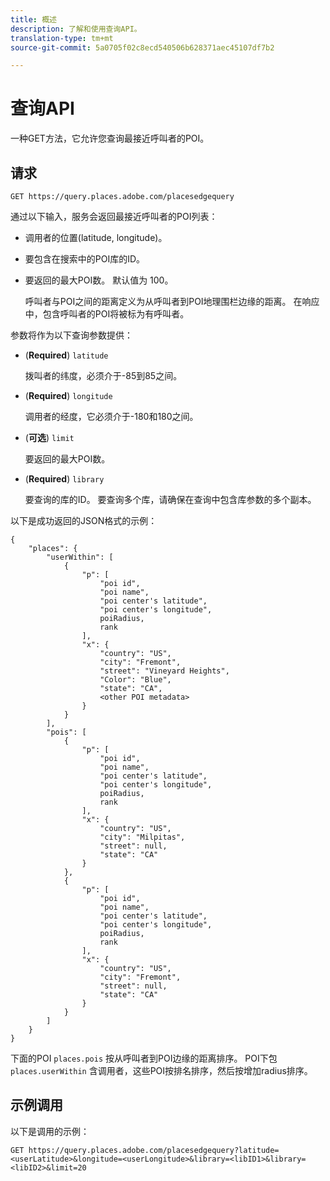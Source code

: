 ```yaml
---
title: 概述
description: 了解和使用查询API。
translation-type: tm+mt
source-git-commit: 5a0705f02c8ecd540506b628371aec45107df7b2

---
```




# 查询API

一种GET方法，它允许您查询最接近呼叫者的POI。

## 请求

```text
GET https://query.places.adobe.com/placesedgequery
```

通过以下输入，服务会返回最接近呼叫者的POI列表：

* 调用者的位置\(latitude, longitude\)。
* 要包含在搜索中的POI库的ID。
* 要返回的最大POI数。  默认值为 100。

   呼叫者与POI之间的距离定义为从呼叫者到POI地理围栏边缘的距离。 在响应中，包含呼叫者的POI将被标为有呼叫者。

参数将作为以下查询参数提供：

* (**Required**) `latitude`

   拨叫者的纬度，必须介于-85到85之间。
* (**Required**) `longitude`

   调用者的经度，它必须介于-180和180之间。

* (**可选**) `limit`

   要返回的最大POI数。

* (**Required**) `library`

   要查询的库的ID。 要查询多个库，请确保在查询中包含库参数的多个副本。

以下是成功返回的JSON格式的示例：

```markup
{
    "places": {
        "userWithin": [
            {
                "p": [
                    "poi id",
                    "poi name",
                    "poi center's latitude",
                    "poi center's longitude",
                    poiRadius,
                    rank
                ],
                "x": {
                    "country": "US",
                    "city": "Fremont",
                    "street": "Vineyard Heights",
                    "Color": "Blue",
                    "state": "CA",
                    <other POI metadata>
                }
            }
        ],
        "pois": [
            {
                "p": [
                    "poi id",
                    "poi name",
                    "poi center's latitude",
                    "poi center's longitude",
                    poiRadius,
                    rank
                ],
                "x": {
                    "country": "US",
                    "city": "Milpitas",
                    "street": null,
                    "state": "CA"
                }
            },
            {
                "p": [
                    "poi id",
                    "poi name",
                    "poi center's latitude",
                    "poi center's longitude",
                    poiRadius,
                    rank
                ],
                "x": {
                    "country": "US",
                    "city": "Fremont",
                    "street": null,
                    "state": "CA"
                }
            }
        ]
    }
}
```

下面的POI `places.pois` 按从呼叫者到POI边缘的距离排序。 POI下包 `places.userWithin` 含调用者，这些POI按排名排序，然后按增加radius排序。

## 示例调用

以下是调用的示例：

```text
GET https://query.places.adobe.com/placesedgequery?latitude=<userLatitude>&longitude=<userLongitude>&library=<libID1>&library=<libID2>&limit=20
```
